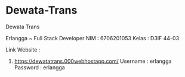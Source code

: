 # Dewata-Trans

Dewata Trans

Erlangga ~ Full Stack Developer
NIM : 6706201053
Kelas : D3IF 44-03

Link Website :

1. https://dewatatrans.000webhostapp.com/
   Username : erlangga
   Password : erlangga
